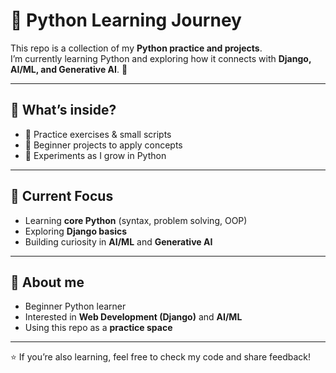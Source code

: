 # 🐍 Python Learning Journey

This repo is a collection of my **Python practice and projects**.  
I’m currently learning Python and exploring how it connects with **Django, AI/ML, and Generative AI**. 🚀  

---

## 📂 What’s inside?
- 🔹 Practice exercises & small scripts  
- 🔹 Beginner projects to apply concepts  
- 🔹 Experiments as I grow in Python  

---

## 🌱 Current Focus
- Learning **core Python** (syntax, problem solving, OOP)  
- Exploring **Django basics**  
- Building curiosity in **AI/ML** and **Generative AI**  

---

## 🤝 About me
- Beginner Python learner  
- Interested in **Web Development (Django)** and **AI/ML**  
- Using this repo as a **practice space**  

---

⭐ If you’re also learning, feel free to check my code and share feedback!

